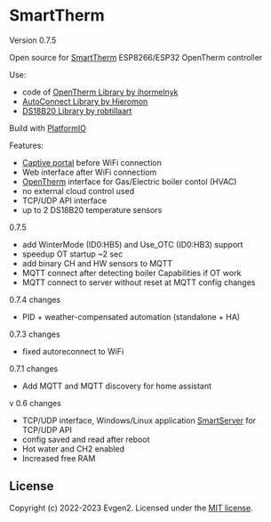 # SmartTherm

Version 0.7.5

Open source for [SmartTherm](https://www.umkikit.ru/index.php?route=product/product&path=67&product_id=103) ESP8266/ESP32 OpenTherm controller

Use:
* code of [OpenTherm Library by ihormelnyk](https://github.com/ihormelnyk/opentherm_library)
* [AutoConnect Library by Hieromon](https://github.com/Hieromon/AutoConnect)
* [DS18B20 Library by robtillaart](https://github.com/RobTillaart/DS18B20_RT)

Build with [PlatformIO](https://platformio.org/)

Features:
* [Captive portal](https://en.wikipedia.org/wiki/Captive_portal) before WiFi connection
* Web interface after WiFi connectiom
* [OpenTherm](https://en.wikipedia.org/wiki/OpenTherm) interface for Gas/Electric boiler contol (HVAC)
* no external cloud control used
* TCP/UDP API interface
* up to 2 DS18B20 temperature sensors

0.7.5
* add  WinterMode (ID0:HB5) and  Use_OTC (ID0:HB3) support
* speedup OT startup ~2 sec
* add binary CH and HW sensors to MQTT
* MQTT connect after detecting boiler Capabilities if OT work
* MQTT connect to server without reset at MQTT config changes

0.7.4 changes
* PID + weather-compensated automation (standalone + HA)

0.7.3 changes
* fixed autoreconnect to WiFi

0.7.1 changes
* Add MQTT and MQTT discovery for home assistant

v 0.6 changes
* TCP/UDP interface, Windows/Linux application [SmartServer](https://github.com/Evgen2/SmartServer) for TCP/UDP API
* config saved and read after reboot
* Hot water and CH2 enabled
* Increased free RAM 


## License
Copyright (c) 2022-2023 Evgen2. Licensed under the [MIT license](/LICENSE?raw=true).